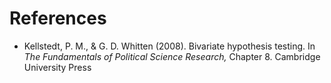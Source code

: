 # References

* Kellstedt, P. M., & G. D. Whitten (2008). Bivariate hypothesis
  testing. In _The Fundamentals of Political Science Research,_
  Chapter 8. Cambridge University Press
